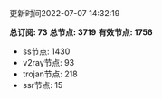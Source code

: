 更新时间2022-07-07 14:32:19

**总订阅: 73**
**总节点: 3719**
**有效节点: 1756**
- ss节点: 1430
- v2ray节点: 93
- trojan节点: 218
- ssr节点: 15
